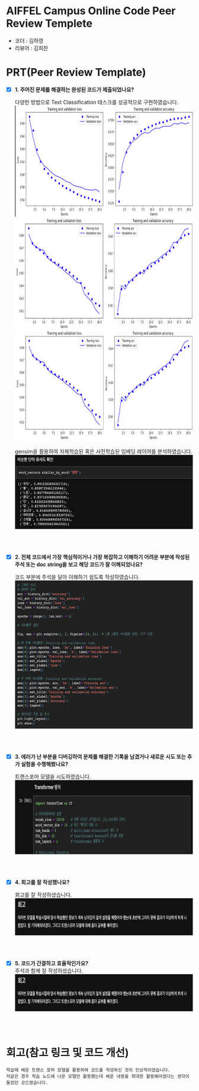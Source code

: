 # AIFFEL Campus Online Code Peer Review Templete
- 코더 : 김하영
- 리뷰어 : 김희찬


# PRT(Peer Review Template)
- [X]  **1. 주어진 문제를 해결하는 완성된 코드가 제출되었나요?** 

    다양한 방법으로 Text Classification 태스크를 성공적으로 구현하였습니다.    
    <img src="./screenshot/1.png" width="500" height="300">    
    <img src="./screenshot/2.png" width="500" height="300">    
    <img src="./screenshot/3.png" width="500" height="300">     

    gensim을 활용하여 자체학습된 혹은 사전학습된 임베딩 레이어를 분석하였습니다.    
    <img src="./screenshot/4.png" width="500" height="200">

</br>
</br>

- [X]  **2. 전체 코드에서 가장 핵심적이거나 가장 복잡하고 이해하기 어려운 부분에 작성된 
주석 또는 doc string을 보고 해당 코드가 잘 이해되었나요?**   
    
    코드 부분에 주석을 달아 이해하기 쉽도록 작성하였습니다.     
    <img src="./screenshot/5.png" width="500" height="400">

</br>
</br>


- [X]  **3. 에러가 난 부분을 디버깅하여 문제를 해결한 기록을 남겼거나
새로운 시도 또는 추가 실험을 수행해봤나요?**
    
    트랜스포머 모델을 시도하였습니다.    
    <img src="./screenshot/6.png" width="600" height="200">

</br>
</br>

        
- [X]  **4. 회고를 잘 작성했나요?**    
    
    회고를 잘 작성하셨습니다.
    <img src="./screenshot/7.png" width="600" height="100">
</br>
</br>

        
- [X]  **5. 코드가 간결하고 효율적인가요?**      
    주석과 함께 잘 작성하셨습니다.
    <img src="./screenshot/7.png" width="600" height="100">

</br>
</br>

# 회고(참고 링크 및 코드 개선)
```
학습때 배운 트랜스 포머 모델을 활용하여 코드를 작성하신 것이 인상적이었습니다.
저같은 경우 학습 노드에 나온 모델만 활용했는데 배운 내용을 최대한 활용해야겠다는 생각이 들었던 코드였습니다.
```
